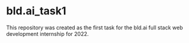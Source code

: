 # bld.ai_task1
This repository was created as the first task for the bld.ai full stack web development internship for 2022.
